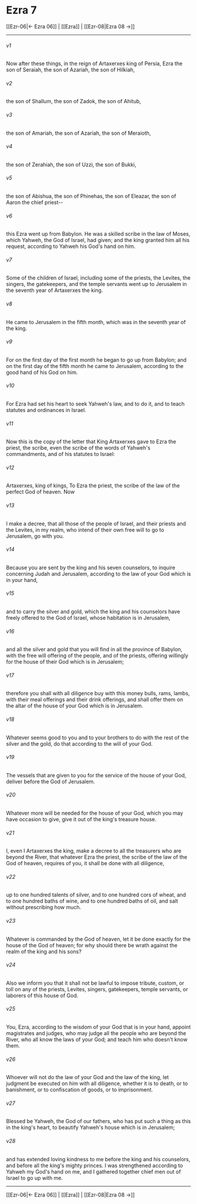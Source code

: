 # Ezra 7

[[Ezr-06|← Ezra 06]] | [[Ezra]] | [[Ezr-08|Ezra 08 →]]
***



###### v1 
Now after these things, in the reign of Artaxerxes king of Persia, Ezra the son of Seraiah, the son of Azariah, the son of Hilkiah, 

###### v2 
the son of Shallum, the son of Zadok, the son of Ahitub, 

###### v3 
the son of Amariah, the son of Azariah, the son of Meraioth, 

###### v4 
the son of Zerahiah, the son of Uzzi, the son of Bukki, 

###### v5 
the son of Abishua, the son of Phinehas, the son of Eleazar, the son of Aaron the chief priest-- 

###### v6 
this Ezra went up from Babylon. He was a skilled scribe in the law of Moses, which Yahweh, the God of Israel, had given; and the king granted him all his request, according to Yahweh his God's hand on him. 

###### v7 
Some of the children of Israel, including some of the priests, the Levites, the singers, the gatekeepers, and the temple servants went up to Jerusalem in the seventh year of Artaxerxes the king. 

###### v8 
He came to Jerusalem in the fifth month, which was in the seventh year of the king. 

###### v9 
For on the first day of the first month he began to go up from Babylon; and on the first day of the fifth month he came to Jerusalem, according to the good hand of his God on him. 

###### v10 
For Ezra had set his heart to seek Yahweh's law, and to do it, and to teach statutes and ordinances in Israel. 

###### v11 
Now this is the copy of the letter that King Artaxerxes gave to Ezra the priest, the scribe, even the scribe of the words of Yahweh's commandments, and of his statutes to Israel: 

###### v12 
Artaxerxes, king of kings, To Ezra the priest, the scribe of the law of the perfect God of heaven. Now 

###### v13 
I make a decree, that all those of the people of Israel, and their priests and the Levites, in my realm, who intend of their own free will to go to Jerusalem, go with you. 

###### v14 
Because you are sent by the king and his seven counselors, to inquire concerning Judah and Jerusalem, according to the law of your God which is in your hand, 

###### v15 
and to carry the silver and gold, which the king and his counselors have freely offered to the God of Israel, whose habitation is in Jerusalem, 

###### v16 
and all the silver and gold that you will find in all the province of Babylon, with the free will offering of the people, and of the priests, offering willingly for the house of their God which is in Jerusalem; 

###### v17 
therefore you shall with all diligence buy with this money bulls, rams, lambs, with their meal offerings and their drink offerings, and shall offer them on the altar of the house of your God which is in Jerusalem. 

###### v18 
Whatever seems good to you and to your brothers to do with the rest of the silver and the gold, do that according to the will of your God. 

###### v19 
The vessels that are given to you for the service of the house of your God, deliver before the God of Jerusalem. 

###### v20 
Whatever more will be needed for the house of your God, which you may have occasion to give, give it out of the king's treasure house. 

###### v21 
I, even I Artaxerxes the king, make a decree to all the treasurers who are beyond the River, that whatever Ezra the priest, the scribe of the law of the God of heaven, requires of you, it shall be done with all diligence, 

###### v22 
up to one hundred talents of silver, and to one hundred cors of wheat, and to one hundred baths of wine, and to one hundred baths of oil, and salt without prescribing how much. 

###### v23 
Whatever is commanded by the God of heaven, let it be done exactly for the house of the God of heaven; for why should there be wrath against the realm of the king and his sons? 

###### v24 
Also we inform you that it shall not be lawful to impose tribute, custom, or toll on any of the priests, Levites, singers, gatekeepers, temple servants, or laborers of this house of God. 

###### v25 
You, Ezra, according to the wisdom of your God that is in your hand, appoint magistrates and judges, who may judge all the people who are beyond the River, who all know the laws of your God; and teach him who doesn't know them. 

###### v26 
Whoever will not do the law of your God and the law of the king, let judgment be executed on him with all diligence, whether it is to death, or to banishment, or to confiscation of goods, or to imprisonment. 

###### v27 
Blessed be Yahweh, the God of our fathers, who has put such a thing as this in the king's heart, to beautify Yahweh's house which is in Jerusalem; 

###### v28 
and has extended loving kindness to me before the king and his counselors, and before all the king's mighty princes. I was strengthened according to Yahweh my God's hand on me, and I gathered together chief men out of Israel to go up with me.

***
[[Ezr-06|← Ezra 06]] | [[Ezra]] | [[Ezr-08|Ezra 08 →]]
